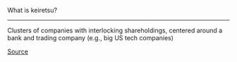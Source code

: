 What is keiretsu?

---

Clusters of companies with interlocking shareholdings, centered around a bank and trading company (e.g., big US tech companies)

[Source](https://diff.substack.com/p/software-mittelstand-and-software?token=eyJ1c2VyX2lkIjo5OTkzNTYsInBvc3RfaWQiOjUyNzA4NSwiXyI6IkJRWTRPIiwiaWF0IjoxNTkxNjE0MzYwLCJleHAiOjE1OTE2MTc5NjAsImlzcyI6InB1Yi0xOTQzMCIsInN1YiI6InBvc3QtcmVhY3Rpb24ifQ.ARitc3bSOP9EswrNR1RtFl_v6nxOFLbuza0qTlaDXj8)
